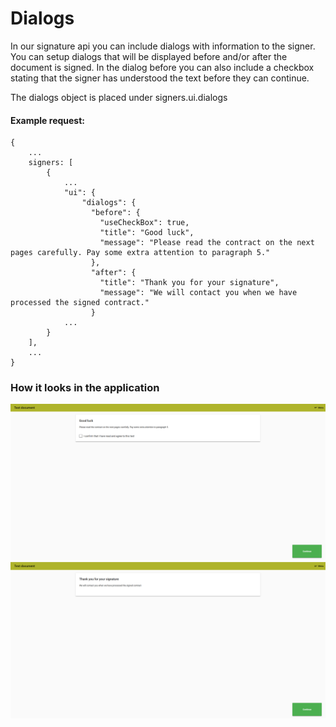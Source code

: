 # Dialogs

In our signature api you can include dialogs with information to the signer. You can setup dialogs that will be displayed before and/or after the document is signed. In the dialog before you can also include a checkbox stating that the signer has understood the text before they can continue.



The dialogs object is placed under signers.ui.dialogs

#### Example request:

```
{
    ...
    signers: [
        {
            ...
            "ui": {
                "dialogs": {
                  "before": {
                    "useCheckBox": true,
                    "title": "Good luck",
                    "message": "Please read the contract on the next pages carefully. Pay some extra attention to paragraph 5."
                  },
                  "after": {
                    "title": "Thank you for your signature",
                    "message": "We will contact you when we have processed the signed contract."
                  }
            ...
        } 
    ],
    ...
}
```



### How it looks in the application

![](/assets/Dialog-Before.PNG)![](/assets/dialog-after.PNG)

